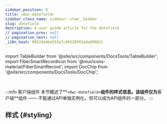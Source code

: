 ```yaml
---
sidebar_position: 0
title: <dwc-datefield>
sidebar_class_name: sidebar--item__hidden
slug: datefield
description: A user guide article for the datefield
// pagination_prev: null
// pagination_next: null
_i18n_hash: 99533e4be553a7c96520f01ada99981c
---
```

import TableBuilder from '@site/src/components/DocsTools/TableBuilder';
import FiberSmartRecordIcon from '@mui/icons-material/FiberSmartRecord';
import DocChip from '@site/src/components/DocsTools/DocChip';

<DocChip chip='shadow' />

<br />

:::info 客户端组件
本节概述了**`<dwc-datefield>`**组件的样式信息。该组件仅为**客户端**组件 —— 不能通过API单独实例化，但可以成为API组件的一部分。
:::

## 样式 {#styling}

<TableBuilder name="dwc-datefield" clientComponent />
